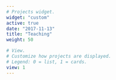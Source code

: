 ```yaml
---
# Projects widget.
widget: "custom"
active: true
date: "2017-11-13"
title: "Teaching"
weight: 50

# View.
# Customize how projects are displayed.
# Legend: 0 = list, 1 = cards.
view: 1
---
```

